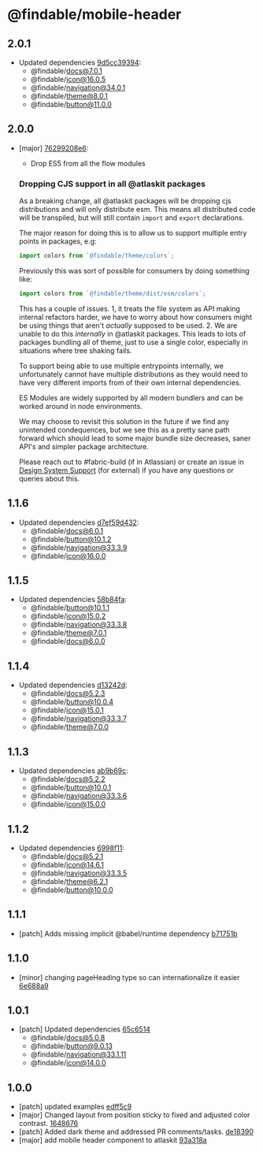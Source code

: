 # @findable/mobile-header

## 2.0.1
- Updated dependencies [9d5cc39394](https://github.com/fnamazing/uiKit/commits/9d5cc39394):
  - @findable/docs@7.0.1
  - @findable/icon@16.0.5
  - @findable/navigation@34.0.1
  - @findable/theme@8.0.1
  - @findable/button@11.0.0

## 2.0.0
- [major] [76299208e6](https://github.com/fnamazing/uiKit/commits/76299208e6):

  - Drop ES5 from all the flow modules

  ### Dropping CJS support in all @atlaskit packages

  As a breaking change, all @atlaskit packages will be dropping cjs distributions and will only distribute esm. This means all distributed code will be transpiled, but will still contain `import` and
  `export` declarations.

  The major reason for doing this is to allow us to support multiple entry points in packages, e.g:

  ```js
  import colors from `@findable/theme/colors`;
  ```

  Previously this was sort of possible for consumers by doing something like:

  ```js
  import colors from `@findable/theme/dist/esm/colors`;
  ```

  This has a couple of issues. 1, it treats the file system as API making internal refactors harder, we have to worry about how consumers might be using things that aren't *actually* supposed to be used. 2. We are unable to do this *internally* in @atlaskit packages. This leads to lots of packages bundling all of theme, just to use a single color, especially in situations where tree shaking fails.

  To support being able to use multiple entrypoints internally, we unfortunately cannot have multiple distributions as they would need to have very different imports from of their own internal dependencies.

  ES Modules are widely supported by all modern bundlers and can be worked around in node environments.

  We may choose to revisit this solution in the future if we find any unintended condequences, but we see this as a pretty sane path forward which should lead to some major bundle size decreases, saner API's and simpler package architecture.

  Please reach out to #fabric-build (if in Atlassian) or create an issue in [Design System Support](https://ecosystem.atlassian.net/secure/CreateIssue.jspa?pid=24670) (for external) if you have any questions or queries about this.

## 1.1.6
- Updated dependencies [d7ef59d432](https://github.com/fnamazing/uiKit/commits/d7ef59d432):
  - @findable/docs@6.0.1
  - @findable/button@10.1.2
  - @findable/navigation@33.3.9
  - @findable/icon@16.0.0

## 1.1.5
- Updated dependencies [58b84fa](https://github.com/fnamazing/uiKit/commits/58b84fa):
  - @findable/button@10.1.1
  - @findable/icon@15.0.2
  - @findable/navigation@33.3.8
  - @findable/theme@7.0.1
  - @findable/docs@6.0.0

## 1.1.4
- Updated dependencies [d13242d](https://github.com/fnamazing/uiKit/commits/d13242d):
  - @findable/docs@5.2.3
  - @findable/button@10.0.4
  - @findable/icon@15.0.1
  - @findable/navigation@33.3.7
  - @findable/theme@7.0.0

## 1.1.3
- Updated dependencies [ab9b69c](https://github.com/fnamazing/uiKit/commits/ab9b69c):
  - @findable/docs@5.2.2
  - @findable/button@10.0.1
  - @findable/navigation@33.3.6
  - @findable/icon@15.0.0

## 1.1.2
- Updated dependencies [6998f11](https://github.com/fnamazing/uiKit/commits/6998f11):
  - @findable/docs@5.2.1
  - @findable/icon@14.6.1
  - @findable/navigation@33.3.5
  - @findable/theme@6.2.1
  - @findable/button@10.0.0

## 1.1.1
- [patch] Adds missing implicit @babel/runtime dependency [b71751b](https://github.com/fnamazing/uiKit/commits/b71751b)

## 1.1.0
- [minor] changing pageHeading type so can internationalize it easier [6e688a9](https://github.com/fnamazing/uiKit/commits/6e688a9)

## 1.0.1
- [patch] Updated dependencies [65c6514](https://github.com/fnamazing/uiKit/commits/65c6514)
  - @findable/docs@5.0.8
  - @findable/button@9.0.13
  - @findable/navigation@33.1.11
  - @findable/icon@14.0.0

## 1.0.0
- [patch] updated examples [edff5c9](https://github.com/fnamazing/uiKit/commits/edff5c9)
- [major] Changed layout from position sticky to fixed and adjusted color contrast. [1648676](https://github.com/fnamazing/uiKit/commits/1648676)
- [patch] Added dark theme and addressed PR comments/tasks. [de18390](https://github.com/fnamazing/uiKit/commits/de18390)
- [major] add mobile header component to atlaskit [93a318a](https://github.com/fnamazing/uiKit/commits/93a318a)
